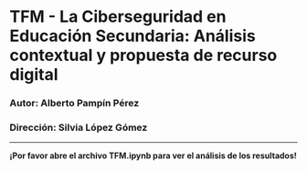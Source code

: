 # TFM - La Ciberseguridad en Educación Secundaria: Análisis contextual y propuesta de recurso digital
### Autor: Alberto Pampín Pérez
### Dirección: Silvia López Gómez

---
**¡Por favor abre el archivo TFM.ipynb para ver el análisis de los resultados!**
